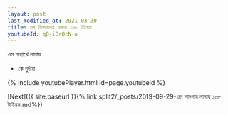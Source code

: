 ```yaml
---
layout: post
last_modified_at: 2021-03-30
title: ওম বিশোধনায় নামায ১০৮ টাইমস
youtubeId: qO-iQrQcN-o
---
```

 
 
 ওম মাহাথে নামায  
 
 -  কে দুর্দান্ত 
 
  
 
  
 
 
 
 
 
 


{% include youtubePlayer.html id=page.youtubeId %}
 
[Next]({{ site.baseurl }}{% link  split2/_posts/2019-09-29-ওম সাড়্গায় নামায ১০৮ টাইমস.md%})
 
